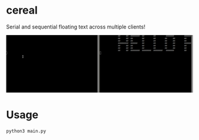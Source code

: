 # cereal
Serial and sequential floating text across multiple clients!

![](https://github.com/wav35/cereal/blob/master/static/demo1.gif?raw=true)

# Usage
```bash
python3 main.py
```

